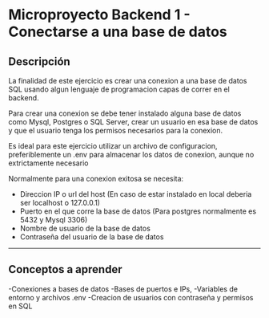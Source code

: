 # Microproyecto Backend 1 - Conectarse a una base de datos 

## Descripción

La finalidad de este ejercicio es crear una conexion a una base de datos SQL usando algun lenguaje de programacion capas de correr en el backend.

Para crear una conexion se debe tener instalado alguna base de datos como Mysql, Postgres o SQL Server, crear un usuario en esa base de datos y que el usuario tenga los permisos necesarios para la conexion.

Es ideal para este ejercicio utilizar un archivo de configuracion, preferiblemente un .env para almacenar los datos de conexion, aunque no extrictamente necesario

Normalmente para una conexion exitosa se necesita:

- Direccion IP o url del host (En caso de estar instalado en local deberia ser localhost o 127.0.0.1)
- Puerto en el que corre la base de datos (Para postgres normalmente es 5432 y Mysql 3306)
- Nombre de usuario de la base de datos
- Contraseña del usuario de la base de datos

---

## Conceptos a aprender

-Conexiones a bases de datos
-Bases de puertos e IPs,
-Variables de entorno y archivos .env
-Creacion de usuarios con contraseña y permisos en SQL

